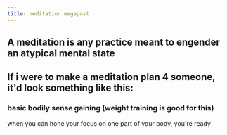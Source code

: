 ```yaml
---
title: meditation megapost
---
```


## A meditation is any practice meant to engender an atypical mental state
## If i were to make a meditation plan 4 someone, it'd look something like this:
### basic bodily sense gaining (weight training is good for this)
when you can hone your focus on one part of your body, you're ready
###

